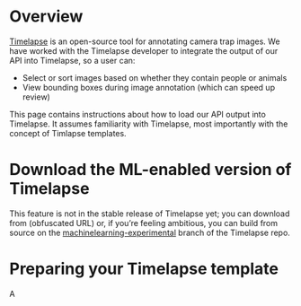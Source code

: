# Overview

[Timelapse](http://saul.cpsc.ucalgary.ca/timelapse/) is an open-source tool for annotating camera trap images.  We have worked with the Timelapse developer to integrate the output of our API into Timelapse, so a user can:

- Select or sort images based on whether they contain people or animals
- View bounding boxes during image annotation (which can speed up review)

This page contains instructions about how to load our API output into Timelapse.  It assumes familiarity with Timelapse, most importantly with the concept of Timlapse templates.


# Download the ML-enabled version of Timelapse

This feature is not in the stable release of Timelapse yet; you can download from (obfuscated URL) or, if you&rsquo;re feeling ambitious, you can build from source on the [machinelearning-experimental](https://github.com/saulgreenberg/Timelapse/tree/machinelearning-experimental) branch of the Timelapse repo.

# Preparing your Timelapse template 

A 